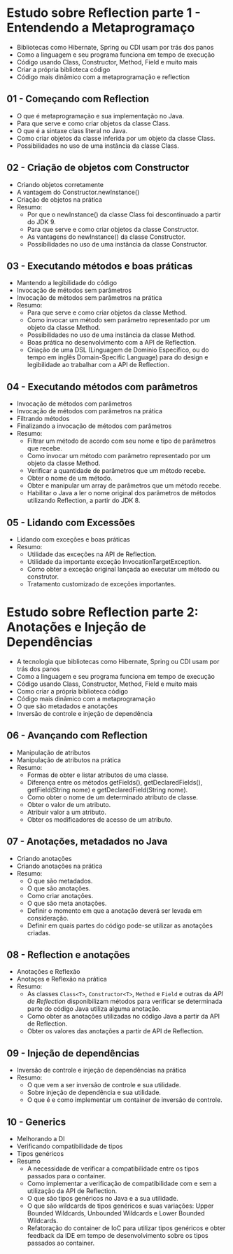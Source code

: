 # Estudo sobre Reflection parte 1 - Entendendo a Metaprogramaço

- Bibliotecas como Hibernate, Spring ou CDI usam por trás dos panos
- Como a linguagem e seu programa funciona em tempo de execução
- Código usando Class, Constructor, Method, Field e muito mais
- Criar a própria biblioteca código
- Código mais dinâmico com a metaprogramação e reflection

## 01 - Começando com Reflection
- O que é metaprogramação e sua implementação no Java.
- Para que serve e como criar objetos da classe Class<T>.
- O que é a sintaxe class literal no Java.
- Como criar objetos da classe inferida por um objeto da classe Class<T>.
- Possibilidades no uso de uma instância da classe Class<T>.
 
 ## 02 - Criação de objetos com Constructor
 - Criando objetos corretamente
 - A vantagem do Constructor.newInstance()
 - Criação de objetos na prática
 - Resumo:
   - Por que o newInstance() da classe Class<T> foi descontinuado a partir do JDK 9.
   - Para que serve e como criar objetos da classe Constructor<T>.
   - As vantagens do newInstance() da classe Constructor<T>.
   - Possibilidades no uso de uma instância da classe Constructor<T>.

## 03 - Executando métodos e boas práticas
- Mantendo a legibilidade do código
- Invocação de métodos sem parâmetros
- Invocação de métodos sem parâmetros na prática
- Resumo:
  - Para que serve e como criar objetos da classe Method.
  - Como invocar um método sem parâmetro representado por um objeto da classe Method.
  - Possibilidades no uso de uma instância da classe Method.
  - Boas prática no desenvolvimento com a API de Reflection.
  - Criação de uma DSL (Linguagem de Domínio Específico, ou do tempo em inglês Domain-Specific Language) para do design e legibilidade ao trabalhar com a API de    Reflection.
  
## 04 - Executando métodos com parâmetros
- Invocação de métodos com parâmetros
- Invocação de métodos com parâmetros na prática
- Filtrando métodos
- Finalizando a invocação de métodos com parâmetros
- Resumo:
  - Filtrar um método de acordo com seu nome e tipo de parâmetros que recebe.
  - Como invocar um método com parâmetro representado por um objeto da classe Method.
  - Verificar a quantidade de parâmetros que um método recebe.
  - Obter o nome de um método.
  - Obter e manipular um array de parâmetros que um método recebe.
  - Habilitar o Java a ler o nome original dos parâmetros de métodos utilizando Reflection, a partir do JDK 8.
  
## 05 - Lidando com Excessões
- Lidando com exceções e boas práticas
- Resumo:
  - Utilidade das exceções na API de Reflection.
  - Utilidade da importante exceção InvocationTargetException.
  - Como obter a exceção original lançada ao executar um método ou construtor.
  - Tratamento customizado de exceções importantes.
  
# Estudo sobre Reflection parte 2: Anotações e Injeção de Dependências
- A tecnologia que bibliotecas como Hibernate, Spring ou CDI usam por trás dos panos
- Como a linguagem e seu programa funciona em tempo de execução
- Código usando Class, Constructor, Method, Field e muito mais
- Como criar a própria biblioteca código
- Código mais dinâmico com a metaprogramação
- O que são metadados e anotações
- Inversão de controle e injeção de dependência

## 06 - Avançando com Reflection
- Manipulação de atributos
- Manipulação de atributos na prática
- Resumo:
  - Formas de obter e listar atributos de uma classe.
  - Diferença entre os métodos getFields(), getDeclaredFields(), getField(String nome) e getDeclaredField(String nome).
  - Como obter o nome de um determinado atributo de classe.
  - Obter o valor de um atributo.
  - Atribuir valor a um atributo.
  - Obter os modificadores de acesso de um atributo.
  
## 07 - Anotações, metadados no Java
- Criando anotações
- Criando anotações na prática
- Resumo:
  - O que são metadados.
  - O que são anotações.
  - Como criar anotações.
  - O que são meta anotações.
  - Definir o momento em que a anotação deverá ser levada em consideração.
  - Definir em quais partes do código pode-se utilizar as anotações criadas.

## 08 - Reflection e anotações
- Anotações e Reflexão
- Anotaçes e Reflexão na prática
- Resumo:
  - As classes `Class<T>`, `Constructor<T>`, `Method` e `Field` e outras da *API de Reflection* disponibilizam métodos para verificar se determinada parte do código Java utiliza alguma anotação.
  - Como obter as anotações utilizadas no código Java a partir da API de Reflection.
  - Obter os valores das anotações a partir de API de Reflection.
  
## 09 - Injeção de dependências
- Inversão de controle e injeção de dependências na prática
- Resumo:
  - O que vem a ser inversão de controle e sua utilidade.
  - Sobre injeção de dependência e sua utilidade.
  - O que é e como implementar um container de inversão de controle.
  
## 10 - Generics
- Melhorando a DI
- Verificando compatibilidade de tipos
- Tipos genéricos
- Resumo
  - A necessidade de verificar a compatibilidade entre os tipos passados para o container.
  - Como implementar a verificação de compatibilidade com e sem a utilização da API de Reflection.
  - O que são tipos genéricos no Java e a sua utilidade.
  - O que são wildcards de tipos genéricos e suas variações: Upper Bounded Wildcards, Unbounded Wildcards e Lower Bounded Wildcards.
  - Refatoração do container de IoC para utilizar tipos genéricos e obter feedback da IDE em tempo de desenvolvimento sobre os tipos passados ao container.
